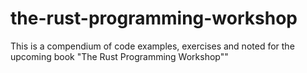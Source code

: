 # the-rust-programming-workshop
This is a compendium of code examples, exercises and noted for the upcoming book "The Rust Programming Workshop""
